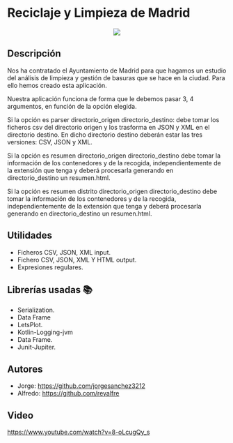 # Reciclaje y Limpieza de Madrid
<p align="center">
  <a href="#">
    <img src="https://www.madrid.es/UnidadesDescentralizadas/LimpiezaUrbanaYResiduos/Campa%C3%B1as/00.%20CAMPA%C3%91AS%20DE%20INFORMACI%C3%93N%20Y%20SENSIBILIZACI%C3%93N/01%20CAMPA%C3%91A%20%22Con%20Erre%20De%22/CuidarMadridEsSencilloEntreTodos_690.png" />
  </a>
</p>

## Descripción

Nos ha contratado el Ayuntamiento de Madrid para que hagamos un estudio del análisis de
limpieza y gestión de basuras que se hace en la ciudad. Para ello hemos creado esta aplicación.

Nuestra aplicación funciona de forma que le debemos pasar 3, 4 argumentos, en función de la opción elegida.

Si la opción es parser directorio_origen directorio_destino: debe tomar los ficheros csv
del directorio origen y los trasforma en JSON y XML en el directorio destino. En dicho
directorio destino deberán estar las tres versiones: CSV, JSON y XML.

Si la opción es resumen directorio_origen directorio_destino debe tomar la información
de los contenedores y de la recogida, independientemente de la extensión que tenga  y deberá procesarla
generando en directorio_destino un resumen.html.

Si la opción es resumen distrito directorio_origen directorio_destino debe tomar la
información de los contenedores y de la recogida, independientemente de la extensión que
tenga y deberá procesarla generando en directorio_destino un resumen.html.



## Utilidades
- Ficheros CSV, JSON, XML input.
- Fichero CSV, JSON, XML Y HTML output.
- Expresiones regulares.



## Librerías usadas 📚
- Serialization.
- Data Frame
- LetsPlot.
- Kotlin-Logging-jvm
- Data Frame.
- Junit-Jupiter.


## Autores
- Jorge: <https://github.com/jorgesanchez3212>
- Alfredo: <https://github.com/reyalfre>
## Video
  https://www.youtube.com/watch?v=8-oLcugQy_s
